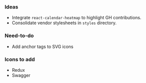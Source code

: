 ### Ideas

* Integrate `react-calendar-heatmap` to highlight GH contributions.
* Consolidate vendor stylesheets in `styles` directory.

### Need-to-do

* Add anchor tags to SVG icons

### Icons to add

* Redux
* Swagger
